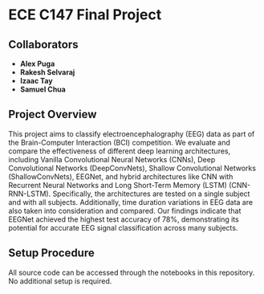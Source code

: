 # ECE C147 Final Project

## Collaborators

- **Alex Puga**
- **Rakesh Selvaraj**
- **Izaac Tay**
- **Samuel Chua**

## Project Overview

This project aims to classify electroencephalography (EEG) data as part of the Brain-Computer Interaction (BCI) competition. We evaluate and compare the effectiveness of different deep learning architectures, including Vanilla Convolutional Neural Networks (CNNs), Deep Convolutional Networks (DeepConvNets), Shallow Convolutional Networks (ShallowConvNets), EEGNet, and hybrid architectures like CNN with Recurrent Neural Networks and Long Short-Term Memory (LSTM) (CNN-RNN-LSTM). Specifically, the architectures are tested on a single subject and with all subjects. Additionally, time duration variations in EEG data are also taken into consideration and compared. Our findings indicate that EEGNet achieved the highest test accuracy of 78%, demonstrating its potential for accurate EEG signal classification across many subjects.

## Setup Procedure

All source code can be accessed through the notebooks in this repository. No additional setup is required.

